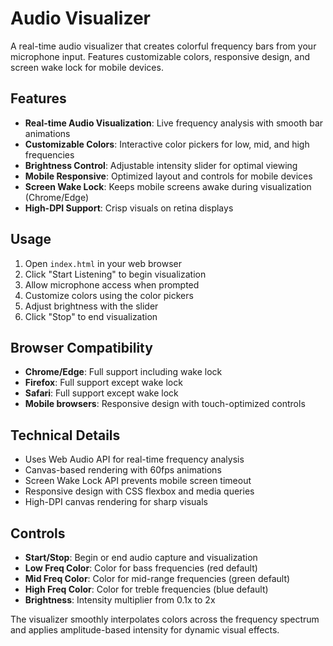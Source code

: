 # Audio Visualizer

A real-time audio visualizer that creates colorful frequency bars from your microphone input. Features customizable colors, responsive design, and screen wake lock for mobile devices.

## Features

- **Real-time Audio Visualization**: Live frequency analysis with smooth bar animations
- **Customizable Colors**: Interactive color pickers for low, mid, and high frequencies
- **Brightness Control**: Adjustable intensity slider for optimal viewing
- **Mobile Responsive**: Optimized layout and controls for mobile devices
- **Screen Wake Lock**: Keeps mobile screens awake during visualization (Chrome/Edge)
- **High-DPI Support**: Crisp visuals on retina displays

## Usage

1. Open `index.html` in your web browser
2. Click "Start Listening" to begin visualization
3. Allow microphone access when prompted
4. Customize colors using the color pickers
5. Adjust brightness with the slider
6. Click "Stop" to end visualization

## Browser Compatibility

- **Chrome/Edge**: Full support including wake lock
- **Firefox**: Full support except wake lock
- **Safari**: Full support except wake lock
- **Mobile browsers**: Responsive design with touch-optimized controls

## Technical Details

- Uses Web Audio API for real-time frequency analysis
- Canvas-based rendering with 60fps animations
- Screen Wake Lock API prevents mobile screen timeout
- Responsive design with CSS flexbox and media queries
- High-DPI canvas rendering for sharp visuals

## Controls

- **Start/Stop**: Begin or end audio capture and visualization
- **Low Freq Color**: Color for bass frequencies (red default)
- **Mid Freq Color**: Color for mid-range frequencies (green default)  
- **High Freq Color**: Color for treble frequencies (blue default)
- **Brightness**: Intensity multiplier from 0.1x to 2x

The visualizer smoothly interpolates colors across the frequency spectrum and applies amplitude-based intensity for dynamic visual effects.